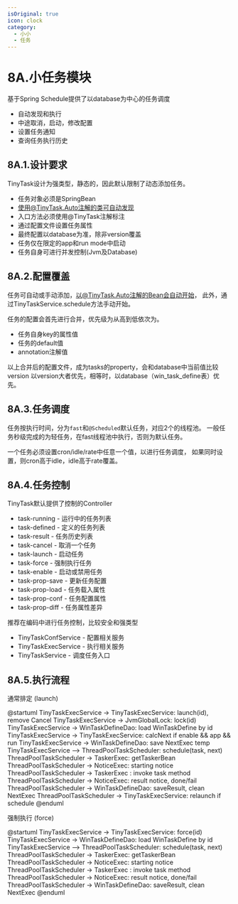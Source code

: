 ```yaml
---
isOriginal: true
icon: clock
category:
  - 小小
  - 任务
---
```


# 8A.小任务模块

基于Spring Schedule提供了以database为中心的任务调度

* 自动发现和执行
* 中途取消，启动，修改配置
* 设置任务通知
* 查询任务执行历史

## 8A.1.设计要求

TinyTask设计为强类型，静态的，因此默认限制了动态添加任务。

* 任务对象必须是SpringBean
* 使用@TinyTask.Auto注解的类可自动发现
* 入口方法必须使用@TinyTask注解标注
* 通过配置文件设置任务属性
* 最终配置以database为准，除非version覆盖
* 任务仅在限定的app和run mode中启动
* 任务自身可进行并发控制(Jvm及Database)

## 8A.2.配置覆盖

任务可自动或手动添加，以@TinyTask.Auto注解的Bean会自动开始，
此外，通过TinyTaskService.schedule方法手动开始。

任务的配置会首先进行合并，优先级为从高到低依次为。

* 任务自身key的属性值
* 任务的default值
* annotation注解值

以上合并后的配置文件，成为tasks的property，会和database中当前值比较version
以version大者优先，相等时，以database（win_task_define表）优先。

## 8A.3.任务调度

任务按执行时间，分为`fast`和`@Scheduled`默认任务，对应2个的线程池。
一般任务秒级完成的为轻任务，在fast线程池中执行，否则为默认任务。

一个任务必须设置cron/idle/rate中任意一个值，以进行任务调度，
如果同时设置，则cron高于idle，idle高于rate覆盖。

## 8A.4.任务控制

TinyTask默认提供了控制的Controller

* task-running - 运行中的任务列表
* task-defined - 定义的任务列表
* task-result - 任务历史列表
* task-cancel - 取消一个任务
* task-launch - 启动任务
* task-force - 强制执行任务
* task-enable - 启动或禁用任务
* task-prop-save - 更新任务配置
* task-prop-load - 任务载入属性
* task-prop-conf - 任务配置属性
* task-prop-diff - 任务属性差异

推荐在编码中进行任务控制，比较安全和强类型

* TinyTaskConfService - 配置相关服务
* TinyTaskExecService - 执行相关服务
* TinyTaskService - 调度任务入口

## 8A.5.执行流程

通常排定 (launch)

@startuml
TinyTaskExecService -> TinyTaskExecService: launch(id), remove Cancel
TinyTaskExecService -> JvmGlobalLock: lock(id)
TinyTaskExecService -> WinTaskDefineDao: load WinTaskDefine by id
TinyTaskExecService -> TinyTaskExecService: calcNext if enable && app && run
TinyTaskExecService -> WinTaskDefineDao: save NextExec temp
TinyTaskExecService --> ThreadPoolTaskScheduler: schedule(task, next)
ThreadPoolTaskScheduler -> TaskerExec: getTaskerBean
ThreadPoolTaskScheduler -> NoticeExec: starting notice
ThreadPoolTaskScheduler -> TaskerExec : invoke task method
ThreadPoolTaskScheduler -> NoticeExec: result notice, done/fail
ThreadPoolTaskScheduler -> WinTaskDefineDao: saveResult, clean NextExec
ThreadPoolTaskScheduler -> TinyTaskExecService: relaunch if schedule
@enduml

强制执行 (force)

@startuml
TinyTaskExecService -> TinyTaskExecService: force(id)
TinyTaskExecService -> WinTaskDefineDao: load WinTaskDefine by id
TinyTaskExecService --> ThreadPoolTaskScheduler: schedule(task, next)
ThreadPoolTaskScheduler -> TaskerExec: getTaskerBean
ThreadPoolTaskScheduler -> NoticeExec: starting notice
ThreadPoolTaskScheduler -> TaskerExec : invoke task method
ThreadPoolTaskScheduler -> NoticeExec: result notice, done/fail
ThreadPoolTaskScheduler -> WinTaskDefineDao: saveResult, clean NextExec
@enduml
